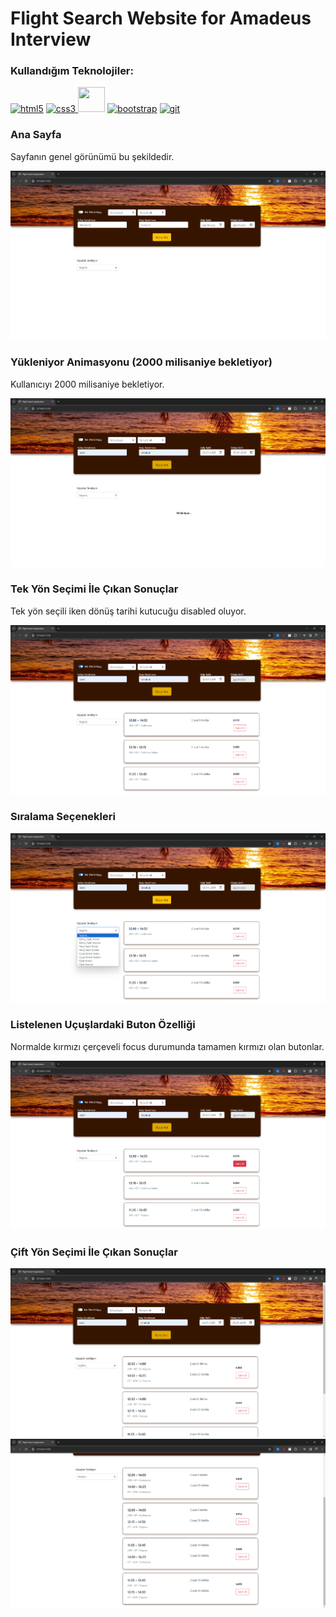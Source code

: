# Flight Search Website for Amadeus Interview

### Kullandığım Teknolojiler:
<p align="left">
  <a href="https://www.w3.org/html/" target="_blank" rel="noreferrer"> <img src="https://uxwing.com/wp-content/themes/uxwing/download/brands-and-social-media/html-icon.png" alt="html5" width="40" height="40"/></a>
  <a href="https://www.w3schools.com/css/" target="_blank" rel="noreferrer"> <img src="https://static-00.iconduck.com/assets.00/file-type-css-icon-451x512-eftbqujz.png" alt="css3" width="40" height="40"/>
  </a>
  <a href="https://developer.mozilla.org/en-US/docs/Web/JavaScript" target="_blank" rel="noreferrer"> <img src="https://icon-library.com/images/javascript-icon-png/javascript-icon-png-23.jpg" width="43" height="40"/></a>
  <a href="https://getbootstrap.com" target="_blank" rel="noreferrer"> <img src="https://dh.library.virginia.edu/system/files/styles/large/private/bootstrap-stack.png?itok=b_S8F9nO" alt="bootstrap" width="40" height="40"/></a>
  <a href="https://git-scm.com/" target="_blank" rel="noreferrer"> <img src="https://www.vectorlogo.zone/logos/git-scm/git-scm-icon.svg" alt="git" width="40" height="40"/></a>
</p>

### Ana Sayfa
Sayfanın genel görünümü bu şekildedir.

![anasayfa](./website_images/anasayfa.png)

### Yükleniyor Animasyonu (2000 milisaniye bekletiyor)
Kullanıcıyı 2000 milisaniye bekletiyor.

![yukleniyor](./website_images/yukleniyor.png)

### Tek Yön Seçimi İle Çıkan Sonuçlar
Tek yön seçili iken dönüş tarihi kutucuğu disabled oluyor.

![tek_yon](./website_images/tek_yon.png)

### Sıralama Seçenekleri

![filtreleme](./website_images/filtreleme.png)

### Listelenen Uçuşlardaki Buton Özelliği
Normalde kırmızı çerçeveli focus durumunda tamamen kırmızı olan butonlar.

![buton](./website_images/buton.png)

### Çift Yön Seçimi İle Çıkan Sonuçlar

![cift_yon](./website_images/cift_yon.png)
![cift_yon_devam](./website_images/cift_yon_devam.png)
